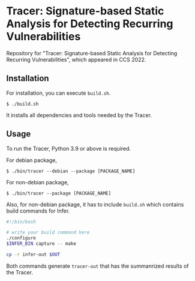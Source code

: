 # Tracer: Signature-based Static Analysis for Detecting Recurring Vulnerabilities

Repository for "Tracer: Signature-based Static Analysis for Detecting Recurring Vulnerabilities",
which appeared in CCS 2022.


## Installation

For installation, you can execute `build.sh`.
```
$ ./build.sh
```
It installs all dependencies and tools needed by the Tracer.


## Usage

To run the Tracer, Python 3.9 or above is required.

For debian package,
```
$ ./bin/tracer --debian --package [PACKAGE_NAME]
```

For non-debian package,
```
$ ./bin/tracer --package [PACKAGE_NAME]
```

Also, for non-debian package, it has to include `build.sh` which contains build commands for Infer.

```bash
#!/bin/bash

# write your build command here
./configure
$INFER_BIN capture -- make

cp -r infer-out $OUT
```

Both commands generate `tracer-out` that has the summanrized results of the Tracer.